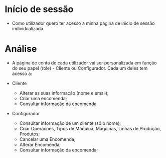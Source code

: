 # Início de sessão

- Como utilizador quero ter acesso a minha página de inicio de sessão individualizada.

# Análise

- A página de conta de cada utilizador vai ser personalizada em função do seu papel (role) - Cliente ou Configurador. Cada um deles tem acesso a:

- Cliente

    - Alterar as suas informação (nome e email);
    - Criar uma encomenda;
    - Consultar informação da encomenda.

- Configurador

    - Consultar informação de um cliente (só o nome);
    - Criar Operacoes, Tipos de Máquina, Máquinas, Linhas de Produção, Produtos;
    - Cancelar uma Encomenda;
    - Alterar Encomenda;
    - Consultar informação da encomenda;
